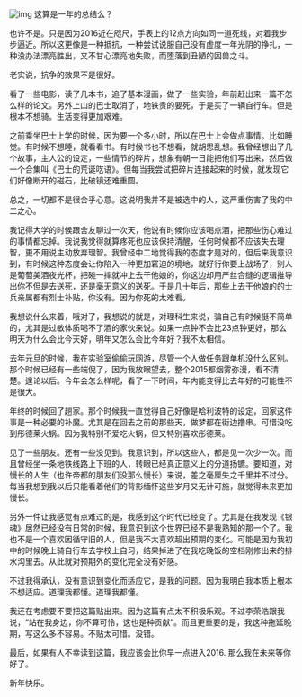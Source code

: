 ![img](http://ww3.sinaimg.cn/large/6f7d1cdfgw1ezj1arz6zxj20f609qt9t.jpg)
这算是一年的总结么？

也许不是。只是因为2016近在咫尺，手表上的12点方向如同一道死线，对着我步步逼近。所以这更像是一种抵抗，一种尝试说服自己没有虚度一年光阴的挣扎，一种没办法漂亮胜出，又不甘心漂亮地失败，而堕落到丑陋的困兽之斗。

老实说，抗争的效果不是很好。

看了一些电影，读了几本书，追了基本漫画，做了一些实验，年前赶出来一篇不怎么样的论文。另外上山的巴士取消了，地铁贵的要死，于是买了一辆自行车。但是根本不想骑。生活变得更加艰难。

之前乘坐巴士上学的时候，因为要一个多小时，所以在巴士上会做点事情。比如睡觉。有时候不想睡，就看看书。有时候书也不想看，就胡思乱想。我曾经想出了几个故事，主人公的设定，一些情节的碎片，想象有朝一日能把他们写出来，然后做一个合集叫《巴士的荒诞呓语》。但每当我尝试把碎片连接起来的时候，就发现它们好像断开的磁石，比破镜还难重圆。

总之，一切都不是很合乎心意。这说明我并不是被选中的人，这严重伤害了我的中二之心。

我记得大学的时候跟舍友聊过一次天，他说有时候你应该喝点酒，把那些伤心难过的事情都忘掉。我说我觉得就算疼死也应该保持清醒，任何时候都不应该失去理智，更不用说主动放弃理智。我曾经中二地觉得我的态度才是对的，但后来我意识到，有时候这种态度会让你陷入一种更加窘迫的境地，就好行你要上战场了，别人是葡萄美酒夜光杯，把碗一摔就冲上去干他娘的，你这边却用严丝合缝的逻辑推导出你不但是去送死，还是毫无意义的送死。于是几十年后，那些上去干他娘的的士兵亲属都有烈士补贴，你没有。因为你死的太难看。

我想说什么来着，哦对了，我想说的就是，对理科生来说，骗自己有时候挺不简单的，尤其是过敏体质喝不了酒的家伙来说。如果一点钟不会比23点钟更好，那么明天为什么会比今天好，明年又怎么会比今年好？我不太相信。

去年元旦的时候，我在实验室偷偷玩网游，尽管一个人做任务跟单机没什么区别。那个时候已经有一些端倪了，因为我放眼望去，整个2015都烟雾弥漫，看不清楚。遑论以后。今年会怎么样呢，看了一下时间，年内能变得比去年好的可能性不是很大。

年终的时候回了趟家。那个时候我一直觉得自己好像是哈利波特的设定，回家这件事是一种必要的补魔。尤其是在回去之前的那些天，做梦都在街边撸串。可惜没吃到彤德莱火锅。因为我特别不爱吃火锅，但又特别喜欢彤德莱。

见了一些朋友。还有一些没见到。我意识到，所以这些人，都是见一次少一次。而且曾经坐一条地铁线路上下班的人，转眼已经真正意义上的分道扬镳。要知道，对慢长的人生（也许帝都的朋友们没那么慢长）来说，差之毫厘失之千里并不过分。每当我想到我以后只能看着他们的背影缅怀这些岁月又无计可施，就觉得未来更加慢长。

另外一件让我感觉有点难过的是，我感到这个时代已经变了。尤其是在我发现《银魂》居然已经没有日常的时候，我意识到这个世界已经不是我熟知的那一个了。我也不是一个喜欢因循守旧的人，但是我不太喜欢超出预期的变化。可能是因为我初中的时候晚上骑自行车去学校上自习，结果掉进了在我吃晚饭的空档刚修出来的排水沟里去。从此就对预期外的变化完全没有好感。

不过我得承认，没有意识到变化而适应它，是我的问题。因为我明白我本质上根本不想适应。道理我都懂。道理我都懂。

我还在考虑要不要把这篇贴出来。因为这篇有点太不积极乐观。不过李荣浩跟我说，“站在我身边，你不算可怜，这也是种贡献”。而且更重要的是，我这种拖延晚期，写这么多不容易。不贴太可惜。没错。

最后，如果有人不幸读到这篇，我应该会比你早一点进入2016. 那么我在未来等你好了。

新年快乐。
